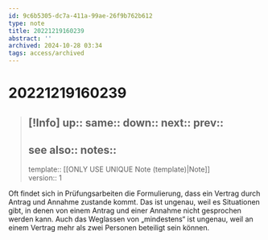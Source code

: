 ```yaml
---
id: 9c6b5305-dc7a-411a-99ae-26f9b762b612
type: note
title: 20221219160239
abstract: ''
archived: 2024-10-28 03:34
tags: access/archived
---
```

# 20221219160239
> [!Info]
> up::
> same::
> down::
> next::
> prev::
> ---
> see also::
> notes::
> ---
> template:: [[ONLY USE UNIQUE Note (template)|Note]]  
> version:: 1


Oft findet sich in Prüfungsarbeiten die Formulierung, dass ein Vertrag durch Antrag und Annahme zustande kommt. Das ist ungenau, weil es Situationen gibt, in denen von einem Antrag und einer Annahme nicht gesprochen werden kann. Auch das Weglassen von „mindestens“ ist ungenau, weil an einem Vertrag mehr als zwei Personen beteiligt sein können. 
